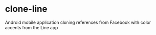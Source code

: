 # clone-line
Android mobile application cloning references from Facebook with color accents from the Line app

